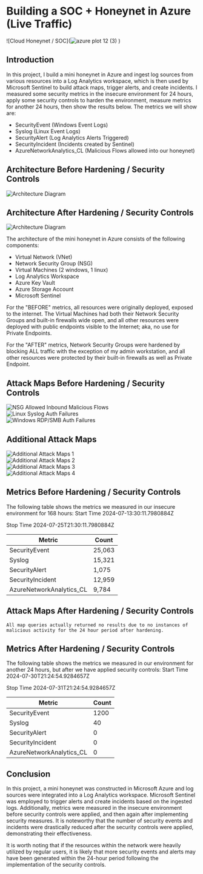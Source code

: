 # Building a SOC + Honeynet in Azure (Live Traffic)
![Cloud Honeynet / SOC](![azure plot 12 (3)](https://github.com/user-attachments/assets/7481cd24-4291-429e-9f60-05ccbe4a0699)
)

## Introduction

In this project, I build a mini honeynet in Azure and ingest log sources from various resources into a Log Analytics workspace, which is then used by Microsoft Sentinel to build attack maps, trigger alerts, and create incidents. I measured some security metrics in the insecure environment for 24 hours, apply some security controls to harden the environment, measure metrics for another 24 hours, then show the results below. The metrics we will show are:

- SecurityEvent (Windows Event Logs)
- Syslog (Linux Event Logs)
- SecurityAlert (Log Analytics Alerts Triggered)
- SecurityIncident (Incidents created by Sentinel)
- AzureNetworkAnalytics_CL (Malicious Flows allowed into our honeynet)

## Architecture Before Hardening / Security Controls
![Architecture Diagram](https://i.imgur.com/aBDwnKb.jpg)

## Architecture After Hardening / Security Controls
![Architecture Diagram](https://i.imgur.com/YQNa9Pp.jpg)

The architecture of the mini honeynet in Azure consists of the following components:

- Virtual Network (VNet)
- Network Security Group (NSG)
- Virtual Machines (2 windows, 1 linux)
- Log Analytics Workspace
- Azure Key Vault
- Azure Storage Account
- Microsoft Sentinel

For the "BEFORE" metrics, all resources were originally deployed, exposed to the internet. The Virtual Machines had both their Network Security Groups and built-in firewalls wide open, and all other resources were deployed with public endpoints visible to the Internet; aka, no use for Private Endpoints.

For the "AFTER" metrics, Network Security Groups were hardened by blocking ALL traffic with the exception of my admin workstation, and all other resources were protected by their built-in firewalls as well as Private Endpoint.

## Attack Maps Before Hardening / Security Controls
![NSG Allowed Inbound Malicious Flows](https://i.imgur.com/1qvswSX.png)<br>
![Linux Syslog Auth Failures](https://i.imgur.com/G1YgZt6.png)<br>
![Windows RDP/SMB Auth Failures](https://i.imgur.com/ESr9Dlv.png)<br>

## Additional Attack Maps
![Additional Attack Maps 1](https://i.imgur.com/mvfYTIq.png)<br>
![Additional Attack Maps 2](https://i.imgur.com/gJYsH5T.png)<br>
![Additional Attack Maps 3](https://i.imgur.com/acSrt3J.png)<br>
![Additional Attack Maps 4](https://i.imgur.com/KdaW0tV.png)

## Metrics Before Hardening / Security Controls

The following table shows the metrics we measured in our insecure environment for 168 hours:
Start Time 2024-07-13:30:11.7980884Z

Stop Time 2024-07-25T21:30:11.7980884Z

| Metric                   | Count |
| ------------------------ | ----- |
| SecurityEvent            | 25,063|
| Syslog                   | 15,321|
| SecurityAlert            | 1,075 |
| SecurityIncident         | 12,959|
| AzureNetworkAnalytics_CL | 9,784 |

## Attack Maps After Hardening / Security Controls

```All map queries actually returned no results due to no instances of malicious activity for the 24 hour period after hardening.```

## Metrics After Hardening / Security Controls

The following table shows the metrics we measured in our environment for another 24 hours, but after we have applied security controls:
Start Time 2024-07-30T21:24:54.9284657Z

Stop Time	2024-07-31T21:24:54.9284657Z

| Metric                   | Count
| ------------------------ | -----
| SecurityEvent            |1200
| Syslog                   | 40
| SecurityAlert            | 0
| SecurityIncident         | 0
| AzureNetworkAnalytics_CL | 0

## Conclusion

In this project, a mini honeynet was constructed in Microsoft Azure and log sources were integrated into a Log Analytics workspace. Microsoft Sentinel was employed to trigger alerts and create incidents based on the ingested logs. Additionally, metrics were measured in the insecure environment before security controls were applied, and then again after implementing security measures. It is noteworthy that the number of security events and incidents were drastically reduced after the security controls were applied, demonstrating their effectiveness.

It is worth noting that if the resources within the network were heavily utilized by regular users, it is likely that more security events and alerts may have been generated within the 24-hour period following the implementation of the security controls.


